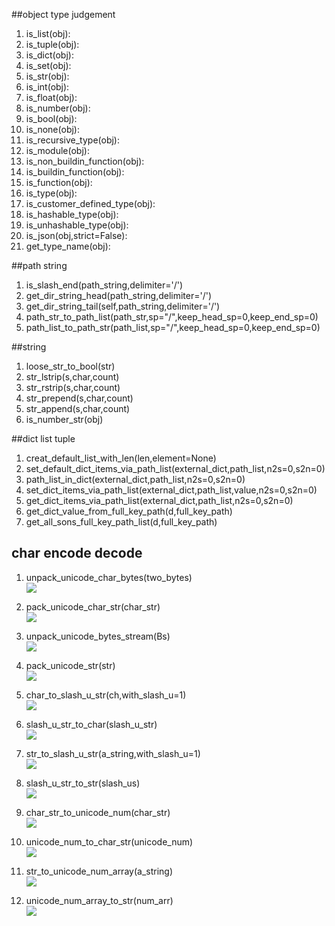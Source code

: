 ##object type judgement
1. is_list(obj):  
2. is_tuple(obj):  
3. is_dict(obj):
4. is_set(obj):
5. is_str(obj):
6. is_int(obj):
7. is_float(obj):
8. is_number(obj):
9. is_bool(obj):
10. is_none(obj):
11. is_recursive_type(obj):
12. is_module(obj):
13. is_non_buildin_function(obj):
14. is_buildin_function(obj):
15. is_function(obj):
16. is_type(obj):
17. is_customer_defined_type(obj):
18. is_hashable_type(obj):
19. is_unhashable_type(obj):
20. is_json(obj,strict=False):
21. get_type_name(obj):

##path string
1. is_slash_end(path_string,delimiter='/')  
2. get_dir_string_head(path_string,delimiter='/')  
3. get_dir_string_tail(self,path_string,delimiter='/')  
4. path_str_to_path_list(path_str,sp="/",keep_head_sp=0,keep_end_sp=0)
5. path_list_to_path_str(path_list,sp="/",keep_head_sp=0,keep_end_sp=0)

##string
1. loose_str_to_bool(str)  
2. str_lstrip(s,char,count)  
3. str_rstrip(s,char,count)  
4. str_prepend(s,char,count)
5. str_append(s,char,count)  
6. is_number_str(obj)

##dict list tuple
1. creat_default_list_with_len(len,element=None)  
2. set_default_dict_items_via_path_list(external_dict,path_list,n2s=0,s2n=0)  
3. path_list_in_dict(external_dict,path_list,n2s=0,s2n=0)  
4. set_dict_items_via_path_list(external_dict,path_list,value,n2s=0,s2n=0)  
5. get_dict_items_via_path_list(external_dict,path_list,n2s=0,s2n=0)  
6. get_dict_value_from_full_key_path(d,full_key_path)  
7. get_all_sons_full_key_path_list(d,full_key_path)  



## char encode decode  
1. unpack_unicode_char_bytes(two_bytes)  
![](Images/utils.unpack_unicode_char_bytes.png)  

2. pack_unicode_char_str(char_str)  
![](Images/utils.pack_unicode_char_str.png)  

3. unpack_unicode_bytes_stream(Bs)  
![](Images/utils.unpack_unicode_bytes_stream.png)  

4. pack_unicode_str(str)  
![](Images/utils.pack_unicode_str.png) 

5. char_to_slash_u_str(ch,with_slash_u=1)  
![](Images/utils.char_to_slash_u_str.png) 

6. slash_u_str_to_char(slash_u_str)  
![](Images/utils.slash_u_str_to_char.png) 

7. str_to_slash_u_str(a_string,with_slash_u=1)  
![](Images/utils.str_to_slash_u_str.png)

8. slash_u_str_to_str(slash_us)  
![](Images/utils.slash_u_str_to_str.png)

9. char_str_to_unicode_num(char_str)  
![](Images/utils.char_str_to_unicode_num.png)

10. unicode_num_to_char_str(unicode_num)  
![](Images/utils.unicode_num_to_char_str.png)

11. str_to_unicode_num_array(a_string)  
![](Images/utils.str_to_unicode_num_array.png)

12. unicode_num_array_to_str(num_arr)  
![](Images/utils.unicode_num_array_to_str.png)



